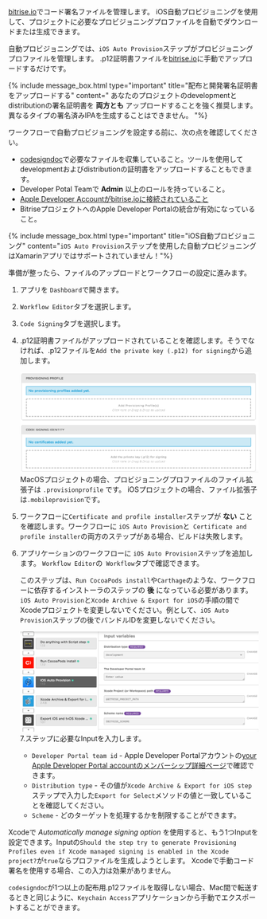 [bitrise.io](https://www.bitrise.io)でコード署名ファイルを管理します。 iOS自動プロビジョニングを使用して、プロジェクトに必要なプロビジョニングプロファイルを自動でダウンロードまたは生成できます。

自動プロビジョニングでは、`iOS Auto Provision`ステップがプロビジョニングプロファイルを管理します。 .p12証明書ファイルを[bitrise.io](https://www.bitrise.io)に手動でアップロードするだけです。

{% include message_box.html type="important" title="配布と開発署名証明書をアップロードする" content=" あなたのプロジェクトのdevelopmentとdistributionの署名証明書を **両方とも** アップロードすることを強く推奨します。異なるタイプの署名済みIPAを生成することはできません。 "%}

ワークフローで自動プロビジョニングを設定する前に、次の点を確認してください。

* [codesigndoc](https://github.com/bitrise-tools/codesigndoc)で必要なファイルを収集していること。ツールを使用してdevelopmentおよびdistributionの証明書をアップロードすることもできます。
* Developer Potal Teamで **Admin** 以上のロールを持っていること。
* [Apple Developer Accountがbitrise.ioに接続されていること](/getting-started/signing-up/connecting-apple-dev-account/)
* BitriseプロジェクトへのApple Developer Portalの統合が有効になっていること。

{% include message_box.html type="important" title="iOS自動プロビジョニング" content="`iOS Auto Provision`ステップを使用した自動プロビジョニングはXamarinアプリではサポートされていません！"%}

準備が整ったら、ファイルのアップロードとワークフローの設定に進みます。

1. アプリを `Dashboard`で開きます。
2. `Workflow Editor`タブを選択します。
3. `Code Signing`タブを選択します。
4. .p12証明書ファイルがアップロードされていることを確認します。そうでなければ、.p12ファイルを`Add the private key (.p12) for signing`から追加します。

   ![証明書とプロビジョニングプロファイルのアップロード](/img/code-signing/ios-code-signing/provisioning-and-certificate-upload.png)
   MacOSプロジェクトの場合、プロビジョニングプロファイルのファイル拡張子は `.provisionprofile` です。 iOSプロジェクトの場合、ファイル拡張子は`.mobileprovision`です。
5. ワークフローに`Certificate and profile installer`ステップが **ない** ことを確認します。ワークフローに `iOS Auto Provision`と` Certificate and profile installer`の両方のステップがある場合、ビルドは失敗します。
6. アプリケーションのワークフローに `iOS Auto Provision`ステップを追加します。 `Workflow Editor`の` Workflow`タブで確認できます。

   このステップは、`Run CocoaPods install`や`Carthage`のような、ワークフローに依存するインストーラのステップの **後** になっている必要があります。`iOS Auto Provision`と`Xcode Archive & Export for iOS`の手順の間でXcodeプロジェクトを変更しないでください。例として、`iOS Auto Provision`ステップの後でバンドルIDを変更しないでください。

   ![iOS Auto Provisioning in your workflow](/img/code-signing/ios-code-signing/workflow-with-auto-prov.png)
7.ステップに必要なInputを入力します。
   * `Developer Portal team id` - Apple Developer Portalアカウントの[your Apple Developer Portal accountのメンバーシップ詳細ページ](https://developer.apple.com/account/#/membership)で確認できます。
   * `Distribution type` - その値が`Xcode Archive & Export for iOS step`ステップで入力した`Export for Select`メソッドの値と一致していることを確認してください。
   * `Scheme` - どのターゲットを処理するかを制限することができます。

Xcodeで _Automatically manage signing option_ を使用すると、もう1つInputを設定できます。Inputの`Should the step try to generate Provisioning Profiles even if Xcode managed signing is enabled in the Xcode project?`が`true`ならプロファイルを生成しようとします。 Xcodeで手動コード署名を使用する場合、この入力は効果がありません。

`codesigndoc`が1つ以上の配布用.p12ファイルを取得しない場合、Mac間で転送するときと同じように、`Keychain Access`アプリケーションから手動でエクスポートすることができます。
